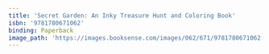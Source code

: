 ```yaml
---
title: 'Secret Garden: An Inky Treasure Hunt and Coloring Book'
isbn: '9781780671062'
binding: Paperback
image_path: 'https://images.booksense.com/images/062/671/9781780671062.jpg'
---
```


